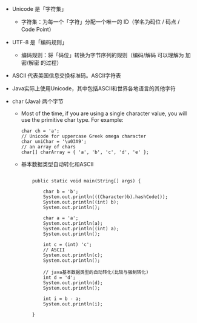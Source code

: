 

- Unicode 是「字符集」 
    - 字符集：为每一个「字符」分配一个唯一的 ID（学名为码位 / 码点 / Code Point）
- UTF-8 是「编码规则」
    - 编码规则：将「码位」转换为字节序列的规则（编码/解码 可以理解为 加密/解密 的过程）
  
  
- ASCII 代表美国信息交换标准码。ASCII字符表
- Java实际上使用Unicode，其中包括ASCII和世界各地语言的其他字符


- char (Java) 两个字节
    - Most of the time, if you are using a single character value, you will use the primitive char type. For example:
        ```
        char ch = 'a'; 
        // Unicode for uppercase Greek omega character
        char uniChar = '\u03A9';
        // an array of chars
        char[] charArray = { 'a', 'b', 'c', 'd', 'e' };

        ```
      
     - 基本数据类型自动转化和ASCII
        ```
        
            public static void main(String[] args) {
        
                char b = 'b';
                System.out.println(((Character)b).hashCode());
                System.out.println((int) b);
                System.out.println();
        
                char a = 'a';
                System.out.println(a);
                System.out.println((int) a);
                System.out.println();
        
                int c = (int) 'c';
                // ASCII
                System.out.println(c);
                System.out.println();
        
                // java基本数据类型的自动转化(比较与强制转化)
                int d = 'd'; 
                System.out.println(d);
                System.out.println();
        
                int i = b - a;
                System.out.println(i);
        
            }
        ```

